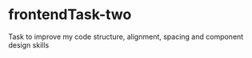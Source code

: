 # frontendTask-two
Task to improve my code structure, alignment, spacing and component design skills
